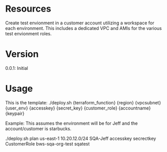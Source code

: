 # Resources
Create test envionment in a customer account utilizing a workspace for each environment.  This includes a dedicated VPC and AMIs for the various test envionment roles.

# Version
0.0.1: Initial

# Usage
This is the template:
./deploy.sh {terraform_function} {region} {vpcsubnet} {user_env} {accesskey} {secret_key} {customer_role} {accountname} {keypair}

Example: This assumes the environment will be for Jeff and the account/customer is starbucks.

./deploy.sh plan us-east-1 10.20.12.0/24 SQA-Jeff accesskey secrectkey CustomerRole  bws-sqa-org-test sqatest





